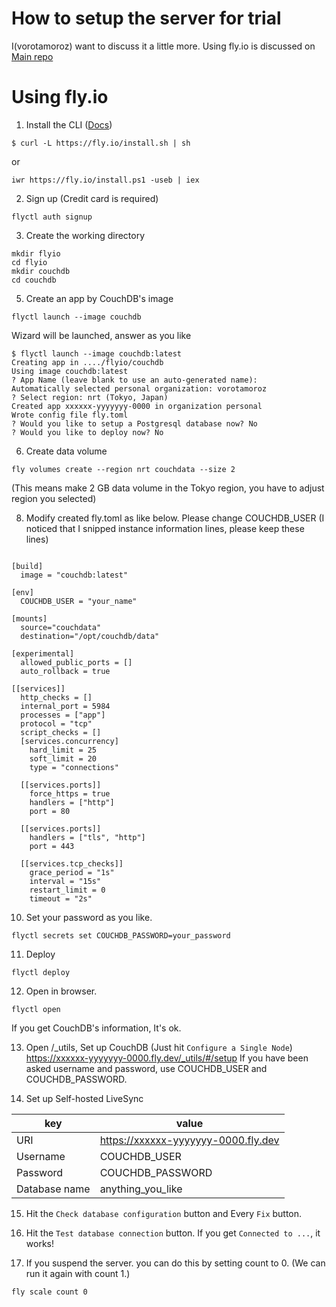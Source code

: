 # How to setup the server for trial

I(vorotamoroz) want to discuss it a little more. Using fly.io is discussed on [Main repo](https://github.com/vrtmrz/obsidian-livesync/discussions/85)

# Using fly.io

1. Install the CLI ([Docs](https://fly.io/docs/hands-on/installing/))
```
$ curl -L https://fly.io/install.sh | sh
```
or 
```
iwr https://fly.io/install.ps1 -useb | iex
```

2. Sign up (Credit card is required)
```
flyctl auth signup
```

3. Create the working directory
```
mkdir flyio
cd flyio
mkdir couchdb
cd couchdb
```

5. Create an app by CouchDB's image
```
flyctl launch --image couchdb
```

Wizard will be launched, answer as you like
```
$ flyctl launch --image couchdb:latest
Creating app in ..../flyio/couchdb
Using image couchdb:latest
? App Name (leave blank to use an auto-generated name):
Automatically selected personal organization: vorotamoroz
? Select region: nrt (Tokyo, Japan)
Created app xxxxxx-yyyyyyy-0000 in organization personal
Wrote config file fly.toml
? Would you like to setup a Postgresql database now? No
? Would you like to deploy now? No
```

6. Create data volume
```
fly volumes create --region nrt couchdata --size 2
```
(This means make 2 GB data volume in the Tokyo region, you have to adjust region you selected)

8. Modify created fly.toml as like below. Please change COUCHDB_USER
(I noticed that I snipped instance information lines, please keep these lines) 
```

[build]
  image = "couchdb:latest"

[env]
  COUCHDB_USER = "your_name"

[mounts]
  source="couchdata"
  destination="/opt/couchdb/data"

[experimental]
  allowed_public_ports = []
  auto_rollback = true

[[services]]
  http_checks = []
  internal_port = 5984
  processes = ["app"]
  protocol = "tcp"
  script_checks = []
  [services.concurrency]
    hard_limit = 25
    soft_limit = 20
    type = "connections"

  [[services.ports]]
    force_https = true
    handlers = ["http"]
    port = 80

  [[services.ports]]
    handlers = ["tls", "http"]
    port = 443

  [[services.tcp_checks]]
    grace_period = "1s"
    interval = "15s"
    restart_limit = 0
    timeout = "2s"

```

10. Set your password as you like.
```
flyctl secrets set COUCHDB_PASSWORD=your_password
```

11. Deploy
```
flyctl deploy
```

12. Open in browser.
```
flyctl open
```
If you get CouchDB's information, It's ok.

13. Open /\_utils, Set up CouchDB (Just hit `Configure a Single Node`)
https://xxxxxx-yyyyyyy-0000.fly.dev/_utils/#/setup
If you have been asked username and password, use COUCHDB_USER and COUCHDB_PASSWORD.

14. Set up Self-hosted LiveSync 

| key | value |
| --- | --- |
| URI | https://xxxxxx-yyyyyyy-0000.fly.dev |
| Username | COUCHDB_USER |
| Password | COUCHDB_PASSWORD |
| Database name | anything_you_like |

15. Hit the `Check database configuration` button and Every `Fix` button.

16. Hit the `Test database connection` button.
If you get `Connected to ...`, it works!
17. If you suspend the server. you can do this by setting count to 0. (We can run it again with count 1.)

```
fly scale count 0
```

